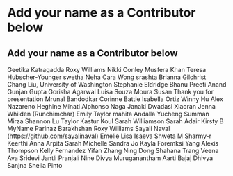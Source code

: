 ﻿# Add your name as a Contributor below

## Add your name as a Contributor below
Geetika Katragadda
Roxy Williams
Nikki Conley
Musfera Khan
Teresa Hubscher-Younger
swetha
Neha
Cara Wong
srashta
Brianna Gilchrist
Chang Liu, University of Washington 
Stephanie Eldridge
Bhanu Preeti Anand
Gunjan Gupta 
Gorisha Agarwal 
Luísa Souza Moura
Susan Thank you for presentation
Mrunal Bandodkar 
Corinne Battle
Isabella Ortiz
Winny Hu 
Alex Nazareno
Heghine
Minati Alphonso
Naga Janaki Dwadasi
Xiaoran
Jenna Whilden (Runchimchar)
Emily Taylor
mahita 
Andalla
Yucheng
Summan Mirza
Shannon Lu
Taylor
Kastur Koul
Sarah Williamson
Sarah Adair
Kirsty B 
MyName
Parinaz Barakhshan
Roxy Williams
Sayali Naval (https://github.com/sayalinaval) 
Emelie
Lisa Isaeva
Shweta M
Sharmy-r
Keerthi
Anna
Arpita
Sarah
Michelle
Sandra Jo
Kayla Foremksi
Yang
Alexis Thompson
Kelly Fernandez
Yifan Zhang
Ning Dong
Shahana
Trang
Veena
Ava
Sridevi Jantli
Pranjali
Nine
Divya Muruganantham
Aarti Bajaj
Dhivya
Sanjna
Sheila Pinto
